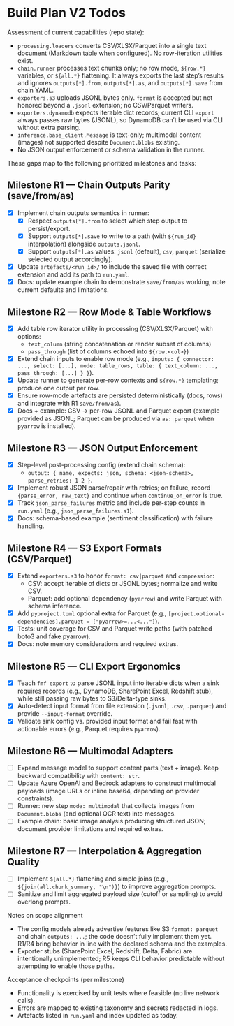 # Build Plan V2 Todos

Assessment of current capabilities (repo state):

- `processing.loaders` converts CSV/XLSX/Parquet into a single text document (Markdown table when configured). No row-iteration utilities exist.
- `chain.runner` processes text chunks only; no row mode, `${row.*}` variables, or `${all.*}` flattening. It always exports the last step’s results and ignores `outputs[*].from`, `outputs[*].as`, and `outputs[*].save` from chain YAML.
- `exporters.s3` uploads JSONL bytes only. `format` is accepted but not honored beyond a `.jsonl` extension; no CSV/Parquet writers.
- `exporters.dynamodb` expects iterable dict records; current CLI `export` always passes raw bytes (JSONL), so DynamoDB can’t be used via CLI without extra parsing.
- `inference.base_client.Message` is text-only; multimodal content (images) not supported despite `Document.blobs` existing.
- No JSON output enforcement or schema validation in the runner.

These gaps map to the following prioritized milestones and tasks:

## Milestone R1 — Chain Outputs Parity (save/from/as)
- [x] Implement chain outputs semantics in runner:
  - [x] Respect `outputs[*].from` to select which step output to persist/export.
  - [x] Support `outputs[*].save` to write to a path (with `${run_id}` interpolation) alongside `outputs.jsonl`.
  - [x] Support `outputs[*].as` values: `jsonl` (default), `csv`, `parquet` (serialize selected output accordingly).
- [x] Update `artefacts/<run_id>/` to include the saved file with correct extension and add its path to `run.yaml`.
- [x] Docs: update example chain to demonstrate `save/from/as` working; note current defaults and limitations.

## Milestone R2 — Row Mode & Table Workflows
- [x] Add table row iterator utility in processing (CSV/XLSX/Parquet) with options:
  - `text_column` (string concatenation or render subset of columns)
  - `pass_through` (list of columns echoed into `${row.<col>}`)
- [x] Extend chain inputs to enable row mode (e.g., `inputs: { connector: ..., select: [...], mode: table_rows, table: { text_column: ..., pass_through: [...] } }`).
- [x] Update runner to generate per-row contexts and `${row.*}` templating; produce one output per row.
- [x] Ensure row-mode artefacts are persisted deterministically (docs, rows) and integrate with R1 `save/from/as`).
- [x] Docs + example: CSV → per-row JSONL and Parquet export (example provided as JSONL; Parquet can be produced via `as: parquet` when `pyarrow` is installed).

## Milestone R3 — JSON Output Enforcement
- [x] Step-level post-processing config (extend chain schema):
  - `output: { name, expects: json, schema: <json-schema>, parse_retries: 1-2 }`.
- [x] Implement robust JSON parse/repair with retries; on failure, record `{parse_error, raw_text}` and continue when `continue_on_error` is true.
- [x] Track `json_parse_failures` metric and include per-step counts in `run.yaml` (e.g., `json_parse_failures.s1`).
- [x] Docs: schema-based example (sentiment classification) with failure handling.

## Milestone R4 — S3 Export Formats (CSV/Parquet)
- [x] Extend `exporters.s3` to honor `format: csv|parquet` and `compression`:
  - CSV: accept iterable of dicts or JSONL bytes; normalize and write CSV.
  - Parquet: add optional dependency (`pyarrow`) and write Parquet with schema inference.
- [x] Add `pyproject.toml` optional extra for Parquet (e.g., `[project.optional-dependencies].parquet = ["pyarrow>=...<..."]`).
- [x] Tests: unit coverage for CSV and Parquet write paths (with patched boto3 and fake pyarrow).
- [x] Docs: note memory considerations and required extras.

## Milestone R5 — CLI Export Ergonomics
- [x] Teach `fmf export` to parse JSONL input into iterable dicts when a sink requires records (e.g., DynamoDB, SharePoint Excel, Redshift stub), while still passing raw bytes to S3/Delta-type sinks.
- [x] Auto-detect input format from file extension (`.jsonl`, `.csv`, `.parquet`) and provide `--input-format` override.
- [x] Validate sink config vs. provided input format and fail fast with actionable errors (e.g., Parquet requires `pyarrow`).

## Milestone R6 — Multimodal Adapters
- [ ] Expand message model to support content parts (text + image). Keep backward compatibility with `content: str`.
- [ ] Update Azure OpenAI and Bedrock adapters to construct multimodal payloads (image URLs or inline base64, depending on provider constraints).
- [ ] Runner: new step `mode: multimodal` that collects images from `Document.blobs` (and optional OCR text) into messages.
- [ ] Example chain: basic image analysis producing structured JSON; document provider limitations and required extras.

## Milestone R7 — Interpolation & Aggregation Quality
- [ ] Implement `${all.*}` flattening and simple joins (e.g., `${join(all.chunk_summary, "\n")}`) to improve aggregation prompts.
- [ ] Sanitize and limit aggregated payload size (cutoff or sampling) to avoid overlong prompts.

Notes on scope alignment
- The config models already advertise features like S3 `format: parquet` and chain `outputs: ...`; the code doesn’t fully implement them yet. R1/R4 bring behavior in line with the declared schema and the examples.
- Exporter stubs (SharePoint Excel, Redshift, Delta, Fabric) are intentionally unimplemented; R5 keeps CLI behavior predictable without attempting to enable those paths.

Acceptance checkpoints (per milestone)
- Functionality is exercised by unit tests where feasible (no live network calls).
- Errors are mapped to existing taxonomy and secrets redacted in logs.
- Artefacts listed in `run.yaml` and index updated as today.

